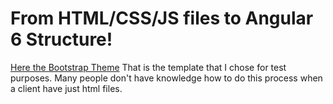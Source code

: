 # From HTML/CSS/JS files to Angular 6 Structure!

[Here the Bootstrap Theme](https://startbootstrap.com/template-overviews/freelancer/)
That is the template that I chose for test purposes. Many people don't have knowledge how to do this process when a client have just html files.
